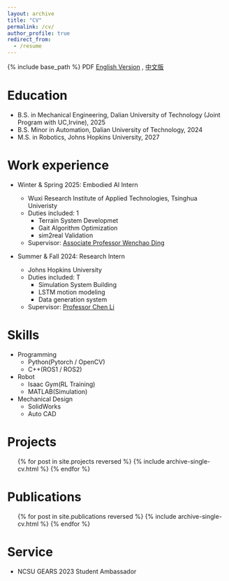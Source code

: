 ```yaml
---
layout: archive
title: "CV"
permalink: /cv/
author_profile: true
redirect_from:
  - /resume
---
```


{% include base_path %}
PDF
[English Version](/files/Resume_XiLin.pdf) , [中文版](/files/简历_林曦.pdf)

Education
======
* B.S. in Mechanical Engineering, Dalian University of Technology (Joint Program with UC,Irvine), 2025
* B.S. Minor in Automation, Dalian University of Technology, 2024
* M.S. in Robotics, Johns Hopkins University, 2027

Work experience
======
* Winter & Spring 2025: Embodied AI Intern
  * Wuxi Research Institute of Applied Technologies, Tsinghua Univeristy
  * Duties included: 1
    * Terrain System Developmet
    * Gait Algorithm Optimization
    * sim2real Validation
  * Supervisor: [Associate Professor Wenchao Ding](https://wenchaoding.github.io/)

* Summer & Fall 2024: Research Intern
  * Johns Hopkins University
  * Duties included: T
    * Simulation System Building
    * LSTM motion modeling
    * Data generation system
  * Supervisor: [Professor Chen Li](https://me.jhu.edu/faculty/chen-li/)
  
Skills
======
* Programming
  * Python(Pytorch / OpenCV)
  * C++(ROS1 / ROS2)
* Robot
  * Isaac Gym(RL Training)
  * MATLAB(Simulation)
* Mechanical Design
  * SolidWorks
  * Auto CAD

Projects
======
  <ul>{% for post in site.projects reversed %}
    {% include archive-single-cv.html %}
  {% endfor %}</ul>

Publications
======
  <ul>{% for post in site.publications reversed %}
    {% include archive-single-cv.html %}
  {% endfor %}</ul>

Service
======
* NCSU GEARS 2023 Student Ambassador
